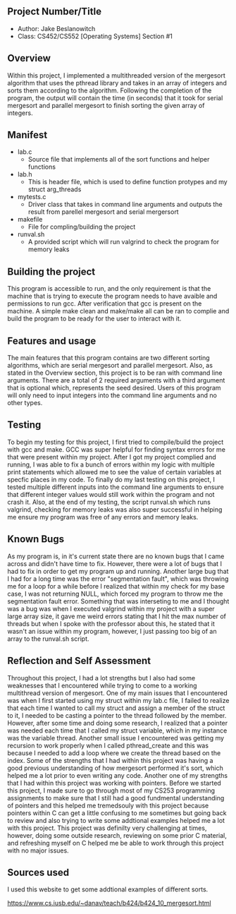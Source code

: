 ## Project Number/Title 

* Author: Jake Beslanowitch
* Class: CS452/CS552 [Operating Systems] Section #1

## Overview

Within this project, I implemented a multithreaded version of the mergesort algorithm that uses the pthread library and takes in an array of integers and sorts them according to the algorithm. Following the completion of the program, the output will contain the time (in seconds) that it took for serial mergesort and parallel mergesort to finish sorting the given array of integers. 

## Manifest
- lab.c
    - Source file that implements all of the sort functions and helper functions
- lab.h
    - This is header file, which is used to define function protypes and my struct arg_threads 
- mytests.c
    - Driver class that takes in command line arguments and outputs the result  from parellel mergesort and serial mergersort 
- makefile
    - File for compling/building the project
- runval.sh
    - A provided script which will run valgrind to check the program for memory leaks

## Building the project

This program is accessible to run, and the only requirement is that the machine that is trying to execute the program needs to have avaible and permissions to run gcc. After verification that gcc is present on the machine. A simple make clean and make/make all can be ran to complie and build the program to be ready for the user to interact with it. 

## Features and usage

The main features that this program contains are two different sorting algorithms, which are serial mergesort and parallel mergesort. Also, as stated in the Overview section, this project is to be ran with command line arguments. There are a total of 2 required arguments with a third argument that is optional which, represents the seed desired. Users of this program will only need to input integers into the command line arguments and no other types. 

## Testing

To begin my testing for this project, I first tried to compile/build the project with gcc and make. GCC was super helpful for finding syntax errors for me that were present within my project. After I got my project complied and running, I was able to fix a bunch of errors within my logic with multiple print statements which allowed me to see the value of certain variables at specfic places in my code. To finally do my last testing on this project, I tested multiple different inputs into the command line arguments to ensure that different integer values would still work within the program and not crash it. Also, at the end of my testing, the script runval.sh which runs valgrind, checking for memory leaks was also super successful in helping me ensure my program was free of any errors and memory leaks.

## Known Bugs

As my program is, in it's current state there are no known bugs that I came across and didn't have time to fix. However, there were a lot of bugs that I had to fix in order to get my program up and running. Another large bug that I had for a long time was the error "segmentation fault", which was throwing me for a loop for a while before I realized that within my check for my base case, I was not returning NULL, which forced my program to throw me the segmentation fault error. Something that was interseting to me and I thought was a bug was when I executed valgrind within my project with a super large array size, it gave me weird errors stating that I hit the max number of threads but when I spoke with the professor about this, he stated that it wasn't an issue within my program, however, I just passing too big of an array to the runval.sh script. 

## Reflection and Self Assessment

Throughout this project, I had a lot strengths but I also had some weaknesses that I encountered while trying to come to a working multithread version of mergesort. One of my main issues that I encountered was when I first started using my struct within my lab.c file, I failed to realize that each time I wanted to call my struct and assign a member of the struct to it, I needed to be casting a pointer to the thread followed by the member. However, after some time and doing some research, I realized that a pointer was needed each time that I called my struct variable, which in my instance was the variable thread. Another small issue I encountered was getting my recursion to work properly when I called pthread_create and this was because I needed to add a loop where we create the thread based on the index. Some of the strengths that I had within this project was having a good previous understanding of how mergesort performed it's sort, which helped me a lot prior to even writing any code. Another one of my strengths that I had within this project was working with pointers. Before we started this project, I made sure to go through most of my CS253 programming assignments to make sure that I still had a good fundmental understanding of pointers and this helped me tremedsouly with this project because pointers within C can get a little confusing to me sometimes but going back to review and also trying to write some addtional examples helped me a lot with this project. This project was definilty very challenging at times, however, doing some outside research, reviewing on some prior C material, and refreshing myself on C helped me be able to work through this project with no major issues. 

## Sources used

I used this website to get some addtional examples of different sorts.  

https://www.cs.iusb.edu/~danav/teach/b424/b424_10_mergesort.html
